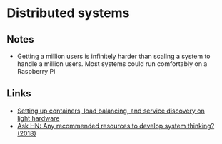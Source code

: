 # Distributed systems
## Notes
- Getting a million users is infinitely harder than scaling a system to handle a million users. Most systems could run comfortably on a Raspberry Pi

## Links
- [Setting up containers, load balancing, and service discovery on light hardware](https://medium.com/@dan.ellis/you-dont-need-1mm-for-a-distributed-system-70901d4741e1)
- [Ask HN: Any recommended resources to develop system thinking? (2018)](https://news.ycombinator.com/item?id=16704850)